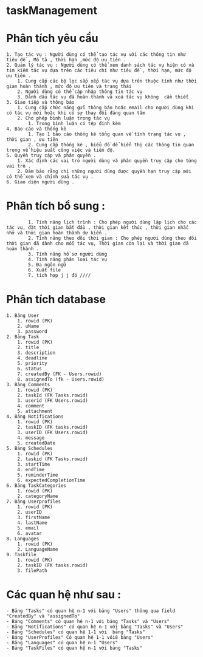 # taskManagement
# Phân tích yêu cầu
	1. Tạo tác vụ : Người dùng có thể tạo tác vụ với các thông tin như tiêu đề , Mô tả , thời hạn ,mức độ ưu tiên .
	2. Quản lý tác vụ : Người dùng có thể xem danh sách tác vụ hiện có và tìm kiếm tác vụ dựa trên các tiêu chí như tiêu đề , thời hạn, mức độ ưu tiên .
		1. Cung cấp các bộ lọc sắp xếp tác vụ dựa trên thuộc tính như thời gian hoàn thành , mức độ ưu tiên và trạng thái 
		2. Người dùng có thể cập nhập thông tin tác vụ
		3. Đánh dấu tác vụ đã hoàn thành và xoá tác vụ không  cần thiết 
	3. Giao tiếp và thông báo 
		1. Cung cấp chức năng gửi thông báo hoặc email cho người dùng khi có tác vụ mới hoặc khi có sự thay đổi đáng quan tâm 
		2. Cho phép bình luận trong tác vụ
			1. Trong bình luận có tệp đính kèm 
	4. Báo cáo và thống kê
			1. Tạo 1 báo cáo thống kê tổng quan về tình trạng tác vụ , thời gian , ưu tiên 
			2. Cung cấp thống kê , biểu đồ để hiển thị các thông tin quan trọng về hiệu suất công việc và tiến độ.
	5. Quyền truy cập và phân quyền .
		1. Xác định các vai trò người dùng và phân quyền truy cập cho từng vai trò .
		2. Đảm bảo rằng chỉ những người dùng được quyền hạn truy cập mới có thể xem và chỉnh sửa tác vụ .
	6. Giao diện người dùng .
# Phân tích bổ sung :
			1. Tính năng lịch trình : Cho phép người dùng lập lịch cho các tác vụ, đặt thời gian bắt đầu , thời gian kết thúc , thời gian nhắc nhở và thời gian hoàn thành dự kiến .
			2. Tính năng theo dõi thời gian : Cho phép người dùng theo dõi thời gian đã dành cho mỗi tác vụ, Thời gian còn lại và thời gian đã hoàn thành .
			3. Tính năng hồ sơ người dùng
			4. Tính năng phân loại tác vụ
			5. Đa ngôn ngữ 
			6. Xuất file
			7. tích hợp j j đó ////
# Phân tích database 
	1. Bảng User 
		1. rowid (PK)
		2. uName 
		3. password
	2. Bảng Task
		1. rowid (PK)
		2. title
		3. description
		4. deadline
		5. priority
		6. status
		7. createdBy (FK - Users.rowid)
		8. assignedTo (fk - Users.rowid)
	3. Bảng Comments
		1. rowid (PK)
		2. taskId (FK Tasks.rowid)
		3. userid (FK Users.rowid)
		4. comment
		5. attachment
	4. Bảng Notifications
		1. rowid (PK)
		2. taskID (FK tasks.rowid)
		3. userID (FK Users.rowid)
		4. message
		5. createdDate
	5. Bảng Schedules
		1. rowid (PK)
		2. taskid (FK Tasks.rowid)
		3. startTime 
		4. endTime
		5. reminderTime
		6. expectedCompletionTime
	6. Bảng TaskCategories
		1. rowid (PK)
		2. categoryName
	7. Bảng Userprofiles
		1. rowid (PK)
		2. userID
		3. firstName
		4. lastName
		5. email
		6. avatar
	8. Languages
		1. rowid (PK)
		2. LanguageName
	9. Taskfile
		1. rowid (PK)
		2. taskID (FK tasks.rowid)
		3. filePath
# Các quan hệ như sau :
	- Bảng "Tasks" có quan hệ n-1 với bảng "Users" thông qua field "CreatedBy" và "assignedTo"
	- Bảng "Comments" có quan hệ n-1 với bảng "Tasks" và "Users"
	- Bảng "Notifications" có quan hệ n-1 với bảng "Tasks" và "Users"
	- Bảng "Schedules" có quan hệ 1-1 với  bảng "Tasks"
	- Bảng "UserProfiles" Có quan hệ 1-1 vói8 bảng "Users"
	- Bảng "Languages" có quan hệ n-1 "Users"
	- Bảng "TaskFiles" có quan hệ n-1 với bảng "Tasks"

	
